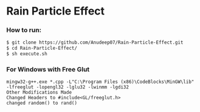 # Rain Particle Effect

### How to run:

```sh
$ git clone https://github.com/Anudeep07/Rain-Particle-Effect.git
$ cd Rain-Particle-Effect/
$ sh execute.sh
```


### For Windows with Free Glut

```
mingw32-g++.exe *.cpp -L"C:\Program Files (x86)\CodeBlocks\MinGW\lib"  -lfreeglut -lopengl32 -lglu32 -lwinmm -lgdi32
Other Modifications Made 
Changed Headers to #include<GL/freeglut.h>
changed random() to rand()
```